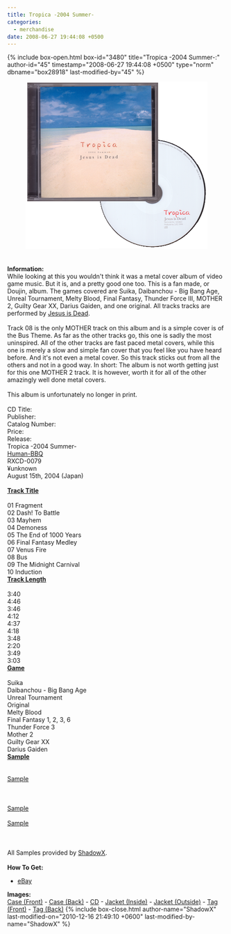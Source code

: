 ```yaml
---
title: Tropica -2004 Summer-
categories:
  - merchandise
date: 2008-06-27 19:44:08 +0500
---
```

{% include box-open.html box-id="3480" title="Tropica -2004 Summer-:" author-id="45" timestamp="2008-06-27 19:44:08 +0500" type="norm" dbname="box28918" last-modified-by="45" %}
	<center>
	<img src="/merchandise/images/tropica_title.png" border="0" alt="Tropica -2004 Summer-" />
	</center>
	<br /><br />
	<b>Information:</b>
	<br />
	While looking at this you wouldn't think it was a metal cover album of video game music. But it is, and a pretty 
	good one too. This is a fan made, or Doujin, album. The games covered are Suika, Daibanchou - Big Bang Age, Unreal 
	Tournament, Melty Blood, Final Fantasy, Thunder Force III, MOTHER 2, Guilty Gear XX, Darius Gaiden, and one original. 
	All tracks tracks are performed by <a href="http://vgmdb.net/artist/485">Jesus is Dead</a>.
	<br /><br />
	Track 08 is the only MOTHER track on this album and is a simple cover is of the Bus Theme. As far as the other 
	tracks go, this one is sadly the most uninspired. All of the other tracks are fast paced metal covers, while this one 
	is merely a slow and simple fan cover that you feel like you have heard before. And it's not even a metal cover. So 
	this track sticks out from all the others and not in a good way. In short: The album is not worth getting just for 
	this one MOTHER 2 track. It is however, worth it for all of the other amazingly well done metal covers.
	<br /><br />
This album is unfortunately no longer in print. 
	<br /><br />
<table1 />
	CD Title:<br />
	Publisher:<br />
	Catalog Number:<br />
	Price:<br />
	Release:<br />
<table2 />
	Tropica -2004 Summer-<br />
	<a href="http://www.human-bbq.com/">Human-BBQ</a><br />
	RXCD-0079<br />
	¥unknown<br />
	August 15th, 2004 (Japan)<br /><br />
<table3 />
<table1 />
	<b><u>Track Title</u></b><br /><br />
	01 Fragment<br />
	02 Dash! To Battle<br />
	03 Mayhem<br />
	04 Demoness<br />
	05 The End of 1000 Years<br />
	06 Final Fantasy Medley<br />
	07 Venus Fire<br />
	08 Bus<br />
	09 The Midnight Carnival<br />
	10 Induction<br />
<table2 />
	<u><b>Track Length</b></u><br /><br />
	3:40<br />
	4:46<br />
	3:46<br />
	4:12<br />
	4:37<br />
	4:18<br />
	3:48<br />
	2:20<br />
	3:49<br />
	3:03<br />
<table2 />
	<u><b>Game</b></u><br /><br />
	Suika<br />
	Daibanchou - Big Bang Age<br />
	Unreal Tournament<br />
	Original<br />
	Melty Blood<br />
	Final Fantasy 1, 2, 3, 6<br />
	Thunder Force 3<br />
	Mother 2<br />
	Guilty Gear XX<br />
	Darius Gaiden<br />
<table2 />
	<u><b>Sample</b></u><br /><br />
	<br />
	<a href="samples/tropica_Sample_tr02.mp3">Sample</a><br />
	<br />
	<br />
	<br />
	<a href="samples/tropica_Sample_tr06.mp3">Sample</a><br />
	<br />
	<a href="samples/tropica_Sample_tr08.mp3">Sample</a><br />
	<br />
	<br />
<table3 />
	<br />
	All Samples provided by <a href="http://starmen.net/forum/?t=usrinfo&id=45">ShadowX</a>. 
	<br /><br />
	<b>How To Get:</b>
	<ul>
	<li><a href="http://www.ebay.com">eBay</a></li>
	</ul>
	<b>Images:</b>
	<br />
	<a href="/merchandise/images/tropica_case_front.jpg">Case (Front)</a> - <a href="/merchandise/images/tropica_case_back.jpg">Case (Back)</a> - <a href="/merchandise/images/tropica_cd.jpg">CD</a> - 
	<a href="/merchandise/images/tropica_jacket_inside.jpg">Jacket (Inside)</a> - <a href="/merchandise/images/tropica_jacket_outside.jpg">Jacket (Outside)</a> - <a href="/merchandise/images/tropica_tag_front.jpg">Tag (Front)</a> - 
	<a href="/merchandise/images/tropica_tag_back.jpg">Tag (Back)</a>
{% include box-close.html author-name="ShadowX" last-modified-on="2010-12-16 21:49:10 +0600" last-modified-by-name="ShadowX" %}
